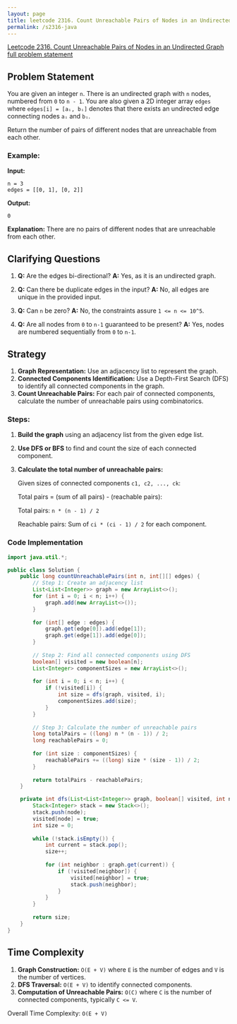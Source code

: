 ```yaml
---
layout: page
title: leetcode 2316. Count Unreachable Pairs of Nodes in an Undirected Graph
permalink: /s2316-java
---
```

[Leetcode 2316. Count Unreachable Pairs of Nodes in an Undirected Graph full problem statement](https://algoadvance.github.io/algoadvance/l2316)
## Problem Statement

You are given an integer `n`. There is an undirected graph with `n` nodes, numbered from `0` to `n - 1`. You are also given a 2D integer array `edges` where `edges[i] = [aᵢ, bᵢ]` denotes that there exists an undirected edge connecting nodes `aᵢ` and `bᵢ`.

Return the number of pairs of different nodes that are unreachable from each other.

### Example:

**Input:**
```
n = 3
edges = [[0, 1], [0, 2]]
```

**Output:**
```
0
```

**Explanation:**
There are no pairs of different nodes that are unreachable from each other.

## Clarifying Questions

1. **Q:** Are the edges bi-directional?
   **A:** Yes, as it is an undirected graph.

2. **Q:** Can there be duplicate edges in the input?
   **A:** No, all edges are unique in the provided input.

3. **Q:** Can `n` be zero?
   **A:** No, the constraints assure `1 <= n <= 10^5`.

4. **Q:** Are all nodes from `0` to `n-1` guaranteed to be present?
   **A:** Yes, nodes are numbered sequentially from `0` to `n-1`.

## Strategy

1. **Graph Representation:** Use an adjacency list to represent the graph.
2. **Connected Components Identification:** Use a Depth-First Search (DFS) to identify all connected components in the graph.
3. **Count Unreachable Pairs:** For each pair of connected components, calculate the number of unreachable pairs using combinatorics.

### Steps:

1. **Build the graph** using an adjacency list from the given edge list.
2. **Use DFS or BFS** to find and count the size of each connected component.
3. **Calculate the total number of unreachable pairs:**

    Given sizes of connected components `c1, c2, ..., ck`:
    
    Total pairs = (sum of all pairs) - (reachable pairs):
    
    Total pairs: `n * (n - 1) / 2`
    
    Reachable pairs: Sum of `ci * (ci - 1) / 2` for each component.

### Code Implementation

```java
import java.util.*;

public class Solution {
    public long countUnreachablePairs(int n, int[][] edges) {
        // Step 1: Create an adjacency list
        List<List<Integer>> graph = new ArrayList<>();
        for (int i = 0; i < n; i++) {
            graph.add(new ArrayList<>());
        }
        
        for (int[] edge : edges) {
            graph.get(edge[0]).add(edge[1]);
            graph.get(edge[1]).add(edge[0]);
        }
        
        // Step 2: Find all connected components using DFS
        boolean[] visited = new boolean[n];
        List<Integer> componentSizes = new ArrayList<>();
        
        for (int i = 0; i < n; i++) {
            if (!visited[i]) {
                int size = dfs(graph, visited, i);
                componentSizes.add(size);
            }
        }
        
        // Step 3: Calculate the number of unreachable pairs
        long totalPairs = ((long) n * (n - 1)) / 2;
        long reachablePairs = 0;
        
        for (int size : componentSizes) {
            reachablePairs += ((long) size * (size - 1)) / 2;
        }
        
        return totalPairs - reachablePairs;
    }

    private int dfs(List<List<Integer>> graph, boolean[] visited, int node) {
        Stack<Integer> stack = new Stack<>();
        stack.push(node);
        visited[node] = true;
        int size = 0;
        
        while (!stack.isEmpty()) {
            int current = stack.pop();
            size++;
            
            for (int neighbor : graph.get(current)) {
                if (!visited[neighbor]) {
                    visited[neighbor] = true;
                    stack.push(neighbor);
                }
            }
        }
        
        return size;
    }
}
```

## Time Complexity

1. **Graph Construction:** `O(E + V)` where `E` is the number of edges and `V` is the number of vertices.
2. **DFS Traversal:** `O(E + V)` to identify connected components.
3. **Computation of Unreachable Pairs:** `O(C)` where `C` is the number of connected components, typically `C <= V`.

Overall Time Complexity: `O(E + V)`